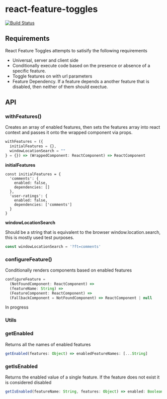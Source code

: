 # react-feature-toggles

[![Build Status](https://travis-ci.com/paralleldrive/react-feature-toggles.svg?token=Ba8H1FN3UT5CqqFhs2AM&branch=master)](https://travis-ci.com/paralleldrive/react-feature-toggles)

## Requirements

React Feature Toggles attempts to satisify the following requirements

* Universal, server and client side
* Conditionally execute code based on the presence or absence of a specific feature. 
* Toggle features on with url parameters
* Feature Dependency. If a feature depends a another feature that is disabled, then neither of them should exectue.

## API

### withFeatures()

Creates an array of enabled features, then sets the features array into react context and passes it onto the wrapped component via props.

```javascript
withFeatures = ({
  initialFeatures = {}, 
  windowLocationSearch = ""
} = {}) => (WrappedComponent: ReactComponent) => ReactComponent
```

__initialFeatures__

```javasript
const initialFeatures = {
  'comments': {
    enabled: false,
    dependencies: []
  },
  'user-ratings': {
    enabled: false,
    dependencies: ['comments']
  }
}
```

__windowLocationSearch__

Should be a string that is equivalent to the browser window.location.search, this is mostly used test purposes. 

```javascript
const windowLocationSearch = '?ft=comments'
```

### configureFeature()

Conditionally renders components based on enabled features

```javascript
configureFeature =
  (NotFoundComponent: ReactComponent) =>
  (featureName: String) => 
  (FeatureComponent: ReactComponent) =>
  (FallbackComponent = NotFoundComponent) => ReactComponent | null
```


In progress

### Utils

### getEnabled
Returns all the names of enabled features
```javascript
getEnabled(features: Object) => enabledFeatureNames: [...String]
```

### getIsEnabled
Returns the enabled value of a single feature. If the feature does not exist it is considered disabled
```javascript
getIsEnabled(featureName: String, features: Object) => enabled: Boolean
```
